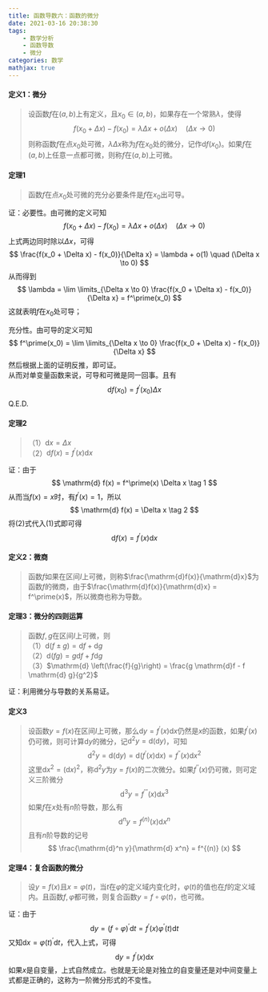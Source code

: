 ```yaml
---
title: 函数导数六：函数的微分
date: 2021-03-16 20:38:30
tags:
    - 数学分析
    - 函数导数
    - 微分
categories: 数学
mathjax: true
---
```


#### 定义1：微分
> 设函数$f$在$(a,b)$上有定义，且$x_0 \in (a,b)$，如果存在一个常熟$\lambda$，使得
$$
    f(x_0 + \Delta x) - f(x_0) = \lambda \Delta x + o(\Delta x)  \quad (\Delta x \to 0)
$$
则称函数$f$在点$x_0$处可微，$\lambda \Delta x$称为$f$在$x_0$处的微分，记作$\mathrm{d}f(x_0)$。如果$f$在$(a,b)$上任意一点都可微，则称$f$在$(a,b)$上可微。

<!--more-->

#### 定理1
> 函数$f$在点$x_0$处可微的充分必要条件是$f$在$x_0$出可导。

证：必要性。由可微的定义可知
$$
    f(x_0 + \Delta x) - f(x_0) = \lambda \Delta x + o(\Delta x)  \quad (\Delta x \to 0)
$$
上式两边同时除以$\Delta x$，可得
$$
    \frac{f(x_0 + \Delta x) - f(x_0)}{\Delta x} = \lambda + o(1)  \quad (\Delta x \to 0)
$$
从而得到
$$
    \lambda = \lim \limits_{\Delta x \to 0} \frac{f(x_0 + \Delta x) - f(x_0)}{\Delta x} = f^\prime(x_0)
$$
这就表明$f$在$x_0$处可导；

充分性。由可导的定义可知
$$
    f^\prime(x_0) = \lim \limits_{\Delta x \to 0} \frac{f(x_0 + \Delta x) - f(x_0)}{\Delta x}
$$
然后根据上面的证明反推，即可证。<br />
从而对单变量函数来说，可导和可微是同一回事。且有
$$
    \mathrm{d} f(x_0) = f^\prime(x_0) \Delta x
$$
Q.E.D.

#### 定理2
> （1）$\mathrm{d} x = \Delta x$ <br />
> （2）$\mathrm{d} f(x) = f^\prime(x) \mathrm{d}x$

证：由于
$$
    \mathrm{d} f(x) = f^\prime(x) \Delta x \tag 1
$$
从而当$f(x) = x$时，有$f^\prime(x) = 1$，所以
$$
    \mathrm{d} f(x) = \Delta x \tag 2
$$
将(2)式代入(1)式即可得
$$
    \mathrm{d} f(x) = f^\prime(x) \mathrm{d}x
$$

#### 定义2：微商
> 函数$f$如果在区间$I$上可微，则称$\frac{\mathrm{d}f(x)}{\mathrm{d}x}$为函数$f$的微商，由于$\frac{\mathrm{d}f(x)}{\mathrm{d}x} = f^\prime(x)$，所以微商也称为导数。

#### 定理3：微分的四则运算
> 函数$f,g$在区间$I$上可微，则 <br />
（1）$\mathrm{d} (f \pm g) = \mathrm{d} f + \mathrm{d} g$ <br />
（2）$\mathrm{d} (fg) = g \mathrm{d}f + f \mathrm{d} g$ <br />
（3）$\mathrm{d} \left(\frac{f}{g}\right) = \frac{g \mathrm{d}f - f \mathrm{d} g}{g^2}$

证：利用微分与导数的关系易证。

#### 定义3
> 设函数$y=f(x)$在区间$I$上可微，那么$\mathrm{d} y = f^\prime(x) \mathrm{d}x$仍然是$x$的函数，如果$f^\prime(x)$仍可微，则可计算$\mathrm{d}y$的微分，记$\mathrm{d}^2 y = \mathrm{d} (\mathrm{d} y)$，可知
$$
    \mathrm{d}^2 y = \mathrm{d} (\mathrm{d} y) = \mathrm{d} (f^\prime(x) \mathrm{d} x) = f^{\prime\prime}(x) \mathrm{d} x^2
$$
这里$\mathrm{d} x^2 = (\mathrm{d} x)^2$，称$\mathrm{d}^2y$为$y = f(x)$的二次微分。如果$f^{\prime\prime}(x)$仍可微，则可定义三阶微分
$$
    \mathrm{d}^3 y = f^{\prime\prime\prime}(x) \mathrm{d} x^3
$$
如果$f$在$x$处有$n$阶导数，那么有
$$
    \mathrm{d}^n y = f^{(n)}(x) \mathrm{d} x^n
$$
且有$n$阶导数的记号
$$
    \frac{\mathrm{d}^n y}{\mathrm{d} x^n} = f^{(n)} (x)
$$

#### 定理4：复合函数的微分
> 设$y=f(x)$且$x = \varphi(t)$，当$t$在$\varphi$的定义域内变化时，$\varphi(t)$的值也在$f$的定义域内。且函数$f,\varphi$都可微，则复合函数$y = f\circ \varphi (t)$，也可微。

证：由于
$$
    \mathrm{d} y = (f \circ \varphi)^\prime \mathrm{d}t  = f^\prime(x) \varphi^\prime(t) \mathrm{d} t
$$
又知$\mathrm{d} x = \varphi(t)^\prime \mathrm{d} t$，代入上式，可得
$$
    \mathrm{d} y = f^\prime(x) \mathrm{d} x
$$
如果$x$是自变量，上式自然成立。也就是无论是对独立的自变量还是对中间变量上式都是正确的，这称为一阶微分形式的不变性。







